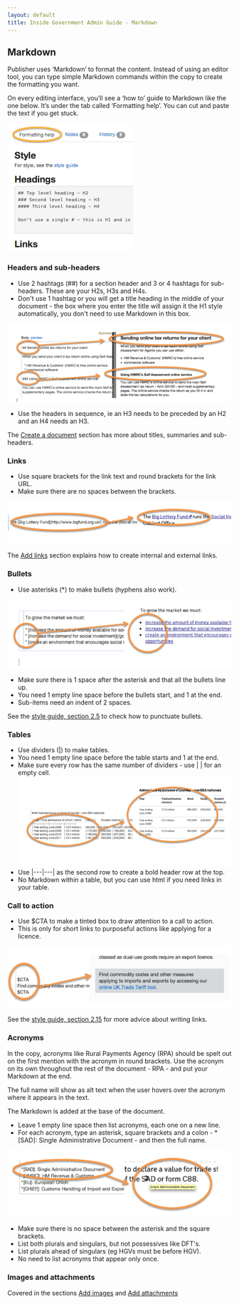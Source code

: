 ```yaml
---
layout: default
title: Inside Government Admin Guide - Markdown
---
```


## Markdown

Publisher uses ‘Markdown’ to format the content. Instead of using an editor tool, you can type simple Markdown commands within the copy to create the formatting you want. 

On every editing interface, you’ll see a ‘how to’ guide to Markdown like the one below. It’s under the tab called ‘Formatting help’. You can cut and paste the text if you get stuck.

![Markdown 1](markdown-1.png)
   
### Headers and sub-headers

*  Use 2 hashtags (\##) for a section header and 3 or 4 hashtags for sub-headers. These are your H2s, H3s and H4s.
*  Don't use 1 hashtag or you will get a title heading in the middle of your document - the box where you enter the title will assign it the H1 style automatically, you don't need to use Markdown in this box.

![Markdown 2](markdown-2.png)

*  Use the headers in sequence, ie an H3 needs to be preceded by an H2 and an H4 needs an H3.

The [Create a document](http://alphagov.github.io/inside-government-admin-guide/creating-documents/creating-a-new-doc.html) section has more about titles, summaries and sub-headers.


### Links

*  Use square brackets for the link text and round brackets for the link URL.
*  Make sure there are no spaces between the brackets.

![Markdown 3](markdown-3.png)

The [Add links](http://alphagov.github.io/inside-government-admin-guide/creating-documents/add-links.html) section explains how to create internal and external links. 


### Bullets

*  Use asterisks (\*) to make bullets (hyphens also work).

![Markdown 4](markdown-4.png)

*  Make sure there is 1 space after the asterisk and that all the bullets line up. 
*  You need 1 empty line space before the bullets start, and 1 at the end.
*  Sub-items need an indent of 2 spaces.

See the [style guide, section 2.5](https://www.gov.uk/designprinciples/styleguide#bullet-points-and-steps) to check how to punctuate bullets.


### Tables

*  Use dividers (\|) to make tables.
*  You need 1 empty line space before the table starts and 1 at the end.
*  Make sure every row has the same number of dividers - use \| | for an empty cell.
![Markdown 5](markdown-5.png)
*  Use \|---|---| as the second row to create a bold header row at the top.
*  No Markdown within a table, but you can use html if you need links in your table.


### Call to action

*  Use $CTA to make a tinted box to draw attention to a call to action.
*  This is only for short links to purposeful actions like applying for a licence.

![Markdown 6](markdown-6.png)

See the [style guide, section 2.15](https://www.gov.uk/designprinciples/styleguide#links) for more advice about writing links.


### Acronyms

In the copy, acronyms like Rural Payments Agency (RPA) should be spelt out on the first mention with the acronym in round brackets. Use the acronym on its own throughout the rest of the document - RPA - and put your Markdown at the end. 

The full name will show as alt text when the user hovers over the acronym where it appears in the text.

The Markdown is added at the base of the document.

*  Leave 1 empty line space then list acronyms, each one on a new line. 
*  For each acronym, type an asterisk, square brackets and a colon - \*[SAD]: Single Administrative Document - and then the full name.

![Markdown 7](markdown-7.png)

*  Make sure there is no space between the asterisk and the square brackets.
*  List both plurals and singulars, but not possessives like DFT's.
*  List plurals ahead of singulars (eg HGVs must be before HGV).
*  No need to list acronyms that appear only once.


### Images and attachments

Covered in the sections [Add images](http://alphagov.github.io/inside-government-admin-guide/creating-documents/add-images.html) and [Add attachments](http://alphagov.github.io/inside-government-admin-guide/creating-documents/add-attachments.html)


